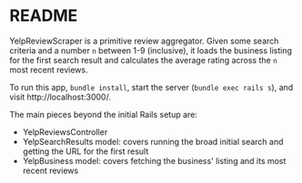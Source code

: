 # README

YelpReviewScraper is a primitive review aggregator. Given some search criteria
and a number `n` between 1-9 (inclusive), it loads the business listing for
the first search result and calculates the average rating across the `n` most
recent reviews.

To run this app, `bundle install`, start the server (`bundle exec rails s`),
and visit http://localhost:3000/.

The main pieces beyond the initial Rails setup are:
* YelpReviewsController
* YelpSearchResults model: covers running the broad initial search and getting
the URL for the first result
* YelpBusiness model: covers fetching the business' listing and its most recent reviews
